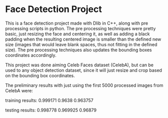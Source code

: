 # Face Detection Project
This is a face detection project made with Dlib in C++, along with pre processing scripts in python. The pre processing techniques were pretty basic, just resizing the face and centering it, as well as adding a black padding when the resulting centered image is smaller than the defined new size (images that would leave blank spaces, thus not fitting in the defined size). The pre processing techniques also updates the bounding boxes coordinates accordingly.

This project was done aiming Celeb Faces dataset (CelebA), but can be used to any object detection dataset, since it will just resize and crop based on the bounding box coordinates.

The preliminary results with just using the first 5000 processed images from CelebA were:

training results: 0.999171   0.9638 0.963757 

testing results:  0.998778 0.969925  0.96879 